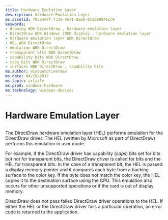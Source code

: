 ```yaml
---
title: Hardware Emulation Layer
description: Hardware Emulation Layer
ms.assetid: 79ca4e7f-f335-4e71-8abb-811d98976cc9
keywords:
- drawing WDK DirectDraw , hardware emulation layer
- DirectDraw WDK Windows 2000 display , hardware emulation layer
- hardware emulation layer WDK DirectDraw
- HEL WDK DirectDraw
- emulation WDK DirectDraw
- transparent blts WDK DirectDraw
- capability bits WDK DirectDraw
- caps bits WDK DirectDraw
- surfaces WDK DirectDraw , capability bits
ms.author: windowsdriverdev
ms.date: 04/20/2017
ms.topic: article
ms.prod: windows-hardware
ms.technology: windows-devices
---
```


# Hardware Emulation Layer


## <span id="ddk_hardware_emulation_layer_gg"></span><span id="DDK_HARDWARE_EMULATION_LAYER_GG"></span>


The DirectDraw hardware emulation layer (HEL) performs emulation for the DirectDraw driver. The HEL (written by Microsoft as part of DirectDraw) performs this emulation in user mode.

For example, if the DirectDraw driver has capability (*caps*) bits set for blts but not for transparent blts, the DirectDraw driver is called for blts and the HEL for transparent blts. In the case of a transparent blt, the HEL is passed a display memory pointer and it compares each byte from a backing surface to the color key. If the byte does not match the color key, the HEL copies it to the destination surface using the CPU. This emulation also occurs for other unsupported operations or if the card is out of display memory.

DirectDraw does not pass failed DirectDraw driver operations to the HEL. If either the HEL or the DirectDraw driver fails a particular operation, an error code is returned to the application.

 

 





